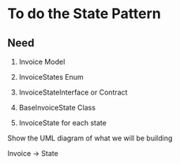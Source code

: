 # To do the State Pattern

## Need

1. Invoice Model
2. InvoiceStates Enum

3. InvoiceStateInterface or Contract
4. BaseInvoiceState Class
5. InvoiceState for each state

Show the UML diagram of what we will be building

Invoice -> State
